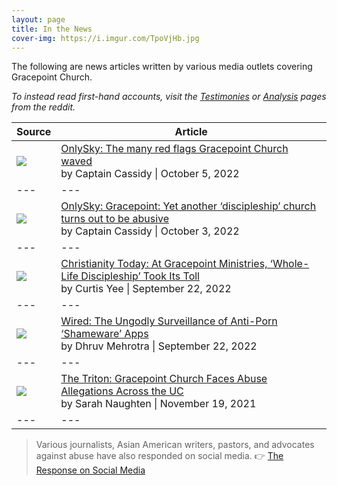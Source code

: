 ```yaml
---
layout: page
title: In the News
cover-img: https://i.imgur.com/TpoVjHb.jpg
---
```


The following are news articles written by various media outlets covering Gracepoint Church. 

*To instead read first-hand accounts, visit the [Testimonies](https://www.reddit.com/r/GracepointChurch/wiki/testimonies/) or [Analysis](https://www.reddit.com/r/GracepointChurch/wiki/analysis/) pages from the reddit.*

| Source | Article |
| --- | --- |
| ![](https://i.imgur.com/eBhRWl7.png) | [OnlySky: The many red flags Gracepoint Church waved](https://onlysky.media/ccassidy/the-many-red-flags-gracepoint-church-waved/) <br /> by Captain Cassidy \| October 5, 2022 |
| --- | --- |
| ![](https://i.imgur.com/eBhRWl7.png) | [OnlySky: Gracepoint: Yet another ‘discipleship’ church turns out to be abusive](https://onlysky.media/ccassidy/gracepoint-yet-another-discipleship-church-turns-out-to-be-abusive/) <br /> by Captain Cassidy \| October 3, 2022 |
| --- | --- |
| ![](https://i.imgur.com/9Y0KltS.png) | [Christianity Today: At Gracepoint Ministries, ‘Whole-Life Discipleship’ Took Its Toll](https://www.reddit.com/r/GracepointChurch/comments/xl6dmd/christianity_today_at_gracepoint_ministries/) <br /> by Curtis Yee \| September 22, 2022 |
| --- | --- |
| ![](https://i.imgur.com/6fQFIQo.png) | [Wired: The Ungodly Surveillance of Anti-Porn ‘Shameware’ Apps](https://www.wired.com/story/covenant-eyes-anti-porn-accountability-monitoring-apps/) <br /> by Dhruv Mehrotra \| September 22, 2022 |
| --- | --- |
| ![](https://i.imgur.com/iAEOpPi.png) | [The Triton: Gracepoint Church Faces Abuse Allegations Across the UC](https://www.reddit.com/r/GracepointChurch/comments/qxv8yq/gracepoint_church_faces_abuse_allegations_across/) <br /> by Sarah Naughten \| November 19, 2021 |
| --- | --- |

> Various journalists, Asian American writers, pastors, and advocates against abuse have also responded on social media.
> 👉 [The Response on Social Media](https://www.reddit.com/r/GracepointChurch/comments/xqm7vr/the_response_on_social_media/)